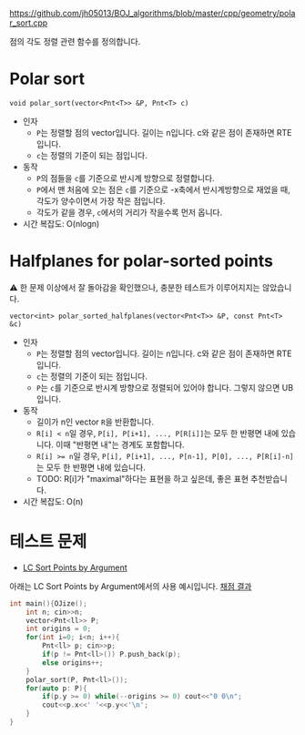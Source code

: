 https://github.com/jh05013/BOJ_algorithms/blob/master/cpp/geometry/polar_sort.cpp

점의 각도 정렬 관련 함수를 정의합니다.

# Polar sort
`void polar_sort(vector<Pnt<T>> &P, Pnt<T> c)`
- 인자
  - `P`는 정렬할 점의 vector입니다. 길이는 n입니다. c와 같은 점이 존재하면 RTE입니다.
  - `c`는 정렬의 기준이 되는 점입니다.
- 동작
  - `P`의 점들을 `c`를 기준으로 반시계 방향으로 정렬합니다.
  - `P`에서 맨 처음에 오는 점은 `c`를 기준으로 -x축에서 반시계방향으로 재었을 때, 각도가 양수이면서 가장 작은 점입니다.
  - 각도가 같을 경우, `c`에서의 거리가 작을수록 먼저 옵니다.
- 시간 복잡도: O(nlogn)

# Halfplanes for polar-sorted points
⚠️ 한 문제 이상에서 잘 돌아감을 확인했으나, 충분한 테스트가 이루어지지는 않았습니다.

`vector<int> polar_sorted_halfplanes(vector<Pnt<T>> &P, const Pnt<T> &c)`
- 인자
  - `P`는 정렬할 점의 vector입니다. 길이는 n입니다. c와 같은 점이 존재하면 RTE입니다.
  - `c`는 정렬의 기준이 되는 점입니다.
  - `P`는 `c`를 기준으로 반시계 방향으로 정렬되어 있어야 합니다. 그렇지 않으면 UB입니다.
- 동작
  - 길이가 n인 vector `R`을 반환합니다.
  - `R[i] < n`일 경우, `P[i], P[i+1], ..., P[R[i]]`는 모두 한 반평면 내에 있습니다. 이때 "반평면 내"는 경계도 포함합니다.
  - `R[i] >= n`일 경우, `P[i], P[i+1], ..., P[n-1], P[0], ..., P[R[i]-n]`는 모두 한 반평면 내에 있습니다.
  - TODO: R[i]가 "maximal"하다는 표현을 하고 싶은데, 좋은 표현 추천받습니다.
- 시간 복잡도: O(n)

# 테스트 문제
- [LC Sort Points by Argument](https://judge.yosupo.jp/problem/sort_points_by_argument)

아래는 LC Sort Points by Argument에서의 사용 예시입니다. [채점 결과](https://judge.yosupo.jp/submission/88002)
```cpp
int main(){OJize();
	int n; cin>>n;
	vector<Pnt<ll>> P;
	int origins = 0;
	for(int i=0; i<n; i++){
		Pnt<ll> p; cin>>p;
		if(p != Pnt<ll>()) P.push_back(p);
		else origins++;
	}
	polar_sort(P, Pnt<ll>());
	for(auto p: P){
		if(p.y >= 0) while(--origins >= 0) cout<<"0 0\n";
		cout<<p.x<<' '<<p.y<<'\n';
	}
}
```